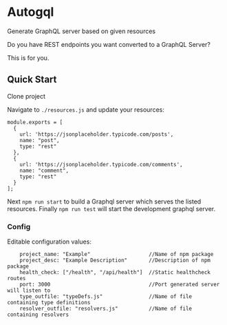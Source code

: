 # Autogql

Generate GraphQL server based on given resources

Do you have REST endpoints you want converted to a GraphQL Server?

This is for you.

## Quick Start
Clone project

Navigate to `./resources.js` and update your resources:

```
module.exports = [
  {
    url: 'https://jsonplaceholder.typicode.com/posts',
    name: "post",
    type: "rest"
  },
  {
    url: 'https://jsonplaceholder.typicode.com/comments',
    name: "comment",
    type: "rest"
  }
];
```
Next `npm run start` to build a Graphql server which serves the listed resources.
Finally `npm run test` will start the development graphql server. 

### Config

Editable configuration values: 
```
    project_name: "Example"                   //Name of npm package
    project_desc: "Example Description"       //Description of npm package
    health_check: ["/health", "/api/health"]  //Static healthcheck routes 
    port: 3000                                //Port generated server will listen to 
    type_outfile: "typeDefs.js"               //Name of file containing type definitions
    resolver_outfile: "resolvers.js"          //Name of file containing resolvers
```